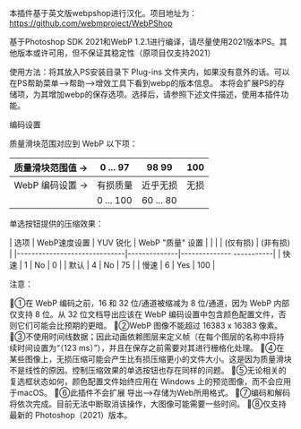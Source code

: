 本插件基于英文版webpshop进行汉化。项目地址为：https://github.com/webmproject/WebPShop

基于Photoshop SDK 2021和WebP 1.2.1进行编译，请尽量使用2021版本PS。其他版本或许可用，但不保证其稳定性（原项目仅支持2021）

使用方法：将其放入PS安装目录下 Plug-ins 文件夹内，如果没有意外的话。可以在PS帮助菜单——>帮助——>增效工具下看到webp的版本信息。
本将会扩展PS的存储项，为其增加webp的保存选项。选择后，请参照下述文件描述，使用本插件功能。

编码设置 

质量滑块范围对应到 WebP 以下项：

|       质量滑块范围值     -> | 0    ...    97 | 98         99 |    100     |
|-----------------------------|--------------|---------------|-----------|
|       WebP 编码设置     -> |   有损质量   |    近乎无损   |    无损   |
|                             |    0 ... 100   |     60 ... 80    |           |

单选按钮提供的压缩效果：

| 选项 |      WebP速度设置      |    YUV 锐化   |      WebP "质量" 设置    |
|      |                       |    (仅有损)   |           (非有损)       |
|------------------------------|--------------|-------------- -----------|
| 快速 |          1            |      No      |             0            |
| 默认 |          4            |      No      |            75            |
| 慢速 |          6            |      Yes     |           100            |

注意： 

①在 WebP 编码之前，16 和 32 位/通道被缩减为 8 位/通道，因为 WebP 内部仅支持 8 位。从 32 位文档导出应该在 WebP 编码设置中包含颜色配置文件，否则它们可能会比预期的更暗。
②WebP 图像不能超过 16383 x 16383 像素。
③不使用时间线数据；因此动画依赖图层来定义帧（在每个图层的名称中将持续时间设置为“（123 ms）”），并且在保存之前需要对其进行栅格化处理。
④在某些图像上，无损压缩可能会产生比有损压缩更小的文件大小。这是因为质量滑块不是线性的原因。控制压缩效果的单选按钮也存在同样的问题。
⑤无论相关的复选框状态如何，颜色配置文件始终应用在 Windows 上的预览图像，而不会应用于macOS。
⑥此插件不会扩展 导出——>存储为Web所用格式。
⑦编码和解码将依次完成。目前无法中断取消该操作，大图像可能需要一些时间。
⑧仅支持最新的 Photoshop（2021）版本。
